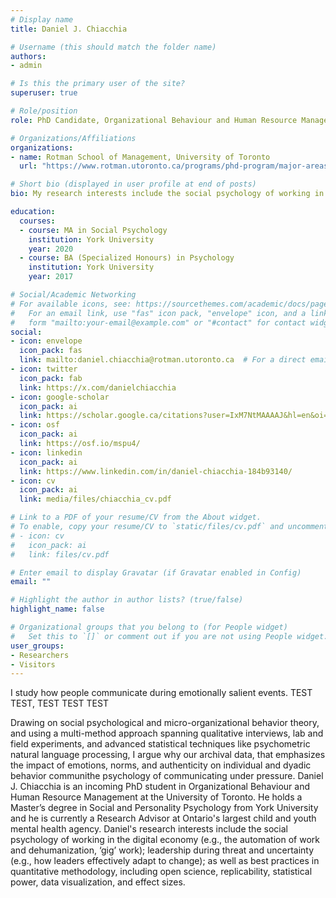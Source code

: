 ```yaml
---
# Display name
title: Daniel J. Chiacchia

# Username (this should match the folder name)
authors:
- admin

# Is this the primary user of the site?
superuser: true

# Role/position
role: PhD Candidate, Organizational Behaviour and Human Resource Management

# Organizations/Affiliations
organizations:
- name: Rotman School of Management, University of Toronto
  url: "https://www.rotman.utoronto.ca/programs/phd-program/major-areas-of-study/obhrm-accordions/"

# Short bio (displayed in user profile at end of posts)
bio: My research interests include the social psychology of working in the digital economy (e.g., the automation of work and dehumanization, ‘gig’ work); leadership during threat and uncertainty (e.g., how leaders effectively adapt to change); as well as best practices in quantitative methodology, including open science, replicability, statistical power, data visualization, and effect sizes.

education:
  courses:
  - course: MA in Social Psychology
    institution: York University
    year: 2020
  - course: BA (Specialized Honours) in Psychology
    institution: York University
    year: 2017

# Social/Academic Networking
# For available icons, see: https://sourcethemes.com/academic/docs/page-builder/#icons
#   For an email link, use "fas" icon pack, "envelope" icon, and a link in the
#   form "mailto:your-email@example.com" or "#contact" for contact widget.
social:
- icon: envelope
  icon_pack: fas
  link: mailto:daniel.chiacchia@rotman.utoronto.ca  # For a direct email link, use "mailto:danielchiacchia@gmail.com".
- icon: twitter
  icon_pack: fab
  link: https://x.com/danielchiacchia
- icon: google-scholar
  icon_pack: ai
  link: https://scholar.google.ca/citations?user=IxM7NtMAAAAJ&hl=en&oi=ao
- icon: osf
  icon_pack: ai
  link: https://osf.io/mspu4/
- icon: linkedin
  icon_pack: ai
  link: https://www.linkedin.com/in/daniel-chiacchia-184b93140/
- icon: cv
  icon_pack: ai
  link: media/files/chiacchia_cv.pdf

# Link to a PDF of your resume/CV from the About widget.
# To enable, copy your resume/CV to `static/files/cv.pdf` and uncomment the lines below.
# - icon: cv
#   icon_pack: ai
#   link: files/cv.pdf

# Enter email to display Gravatar (if Gravatar enabled in Config)
email: ""

# Highlight the author in author lists? (true/false)
highlight_name: false

# Organizational groups that you belong to (for People widget)
#   Set this to `[]` or comment out if you are not using People widget.
user_groups:
- Researchers
- Visitors
---
```


I study how people communicate during emotionally salient events. TEST TEST, TEST TEST TEST

Drawing on social psychological and micro-organizational behavior theory, and using a multi-method approach spanning qualitative interviews, lab and field experiments, and advanced statistical techniques like psychometric natural language processing, I argue why our
archival data, that emphasizes the impact of emotions, norms, and authenticity on individual and dyadic behavior  communithe psychology of communicating under pressure. Daniel J. Chiacchia is an incoming PhD student in Organizational Behaviour and Human Resource Management at the University of Toronto. He holds a Master’s degree in Social and Personality Psychology from York University and he is currently a Research Advisor at Ontario's largest child and youth mental health agency. Daniel's research interests include the social psychology of working in the digital economy (e.g., the automation of work and dehumanization, ‘gig’ work); leadership during threat and uncertainty (e.g., how leaders effectively adapt to change); as well as best practices in quantitative methodology, including open science, replicability, statistical power, data visualization, and effect sizes.
